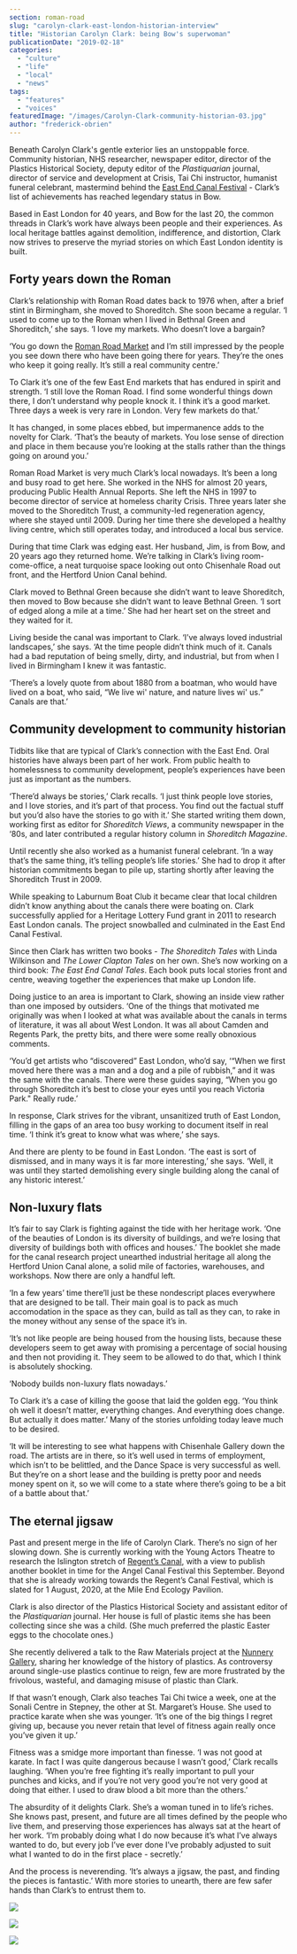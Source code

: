 ```yaml
---
section: roman-road
slug: "carolyn-clark-east-london-historian-interview"
title: "Historian Carolyn Clark: being Bow's superwoman"
publicationDate: "2019-02-18"
categories: 
  - "culture"
  - "life"
  - "local"
  - "news"
tags: 
  - "features"
  - "voices"
featuredImage: "/images/Carolyn-Clark-community-historian-03.jpg"
author: "frederick-obrien"
---
```


Beneath Carolyn Clark's gentle exterior lies an unstoppable force. Community historian, NHS researcher, newspaper editor, director of the Plastics Historical Society, deputy editor of the _Plastiquarian_ journal, director of service and development at Crisis, Tai Chi instructor, humanist funeral celebrant, mastermind behind the [East End Canal Festival](https://www.youtube.com/watch?v=8KJkf9tvF3g) - Clark’s list of achievements has reached legendary status in Bow.

Based in East London for 40 years, and Bow for the last 20, the common threads in Clark’s work have always been people and their experiences. As local heritage battles against demolition, indifference, and distortion, Clark now strives to preserve the myriad stories on which East London identity is built.

## Forty years down the Roman

Clark’s relationship with Roman Road dates back to 1976 when, after a brief stint in Birmingham, she moved to Shoreditch. She soon became a regular. ‘I used to come up to the Roman when I lived in Bethnal Green and Shoreditch,’ she says. ‘I love my markets. Who doesn’t love a bargain?

‘You go down the [Roman Road Market](https://romanroadlondon.com/market/) and I’m still impressed by the people you see down there who have been going there for years. They’re the ones who keep it going really. It’s still a real community centre.’

To Clark it’s one of the few East End markets that has endured in spirit and strength. ‘I still love the Roman Road. I find some wonderful things down there, I don’t understand why people knock it. I think it’s a good market. Three days a week is very rare in London. Very few markets do that.’

It has changed, in some places ebbed, but impermanence adds to the novelty for Clark. ‘That’s the beauty of markets. You lose sense of direction and place in them because you’re looking at the stalls rather than the things going on around you.’

Roman Road Market is very much Clark’s local nowadays. It’s been a long and busy road to get here. She worked in the NHS for almost 20 years, producing Public Health Annual Reports. She left the NHS in 1997 to become director of service at homeless charity Crisis. Three years later she moved to the Shoreditch Trust, a community-led regeneration agency, where she stayed until 2009. During her time there she developed a healthy living centre, which still operates today, and introduced a local bus service.

During that time Clark was edging east. Her husband, Jim, is from Bow, and 20 years ago they returned home. We’re talking in Clark’s living room-come-office, a neat turquoise space looking out onto Chisenhale Road out front, and the Hertford Union Canal behind.

Clark moved to Bethnal Green because she didn’t want to leave Shoreditch, then moved to Bow because she didn’t want to leave Bethnal Green. ‘I sort of edged along a mile at a time.’ She had her heart set on the street and they waited for it.

Living beside the canal was important to Clark. ‘I’ve always loved industrial landscapes,’ she says. ‘At the time people didn’t think much of it. Canals had a bad reputation of being smelly, dirty, and industrial, but from when I lived in Birmingham I knew it was fantastic.

‘There’s a lovely quote from about 1880 from a boatman, who would have lived on a boat, who said, “We live wi' nature, and nature lives wi' us.” Canals are that.’

## Community development to community historian

Tidbits like that are typical of Clark’s connection with the East End. Oral histories have always been part of her work. From public health to homelessness to community development, people’s experiences have been just as important as the numbers.  

‘There’d always be stories,’ Clark recalls. ‘I just think people love stories, and I love stories, and it’s part of that process. You find out the factual stuff but you’d also have the stories to go with it.’ She started writing them down, working first as editor for _Shoreditch Views_, a community newspaper in the ‘80s, and later contributed a regular history column in _Shoreditch Magazine_.

Until recently she also worked as a humanist funeral celebrant. ‘In a way that’s the same thing, it’s telling people’s life stories.’ She had to drop it after historian commitments began to pile up, starting shortly after leaving the Shoreditch Trust in 2009.

While speaking to Laburnum Boat Club it became clear that local children didn’t know anything about the canals there were boating on. Clark successfully applied for a Heritage Lottery Fund grant in 2011 to research East London canals. The project snowballed and culminated in the East End Canal Festival.

Since then Clark has written two books - _The Shoreditch Tales_ with Linda Wilkinson and _The Lower Clapton Tales_ on her own. She’s now working on a third book: _The East End Canal Tales_. Each book puts local stories front and centre, weaving together the experiences that make up London life.

Doing justice to an area is important to Clark, showing an inside view rather than one imposed by outsiders. ‘One of the things that motivated me originally was when I looked at what was available about the canals in terms of literature, it was all about West London. It was all about Camden and Regents Park, the pretty bits, and there were some really obnoxious comments.

‘You’d get artists who “discovered” East London, who’d say, ‘“When we first moved here there was a man and a dog and a pile of rubbish,” and it was the same with the canals. There were these guides saying, “When you go through Shoreditch it’s best to close your eyes until you reach Victoria Park." Really rude.’

In response, Clark strives for the vibrant, unsanitized truth of East London, filling in the gaps of an area too busy working to document itself in real time. ‘I think it’s great to know what was where,’ she says.

And there are plenty to be found in East London. ‘The east is sort of dismissed, and in many ways it is far more interesting,’ she says. ‘Well, it was until they started demolishing every single building along the canal of any historic interest.’

## Non-luxury flats

It’s fair to say Clark is fighting against the tide with her heritage work. ‘One of the beauties of London is its diversity of buildings, and we’re losing that diversity of buildings both with offices and houses.’ The booklet she made for the canal research project unearthed industrial heritage all along the Hertford Union Canal alone, a solid mile of factories, warehouses, and workshops. Now there are only a handful left.

‘In a few years’ time there’ll just be these nondescript places everywhere that are designed to be tall. Their main goal is to pack as much accomodation in the space as they can, build as tall as they can, to rake in the money without any sense of the space it’s in.

‘It’s not like people are being housed from the housing lists, because these developers seem to get away with promising a percentage of social housing and then not providing it. They seem to be allowed to do that, which I think is absolutely shocking.

‘Nobody builds non-luxury flats nowadays.’

To Clark it’s a case of killing the goose that laid the golden egg. ‘You think oh well it doesn’t matter, everything changes. And everything does change. But actually it does matter.’ Many of the stories unfolding today leave much to be desired.

‘It will be interesting to see what happens with Chisenhale Gallery down the road. The artists are in there, so it’s well used in terms of employment, which isn’t to be belittled, and the Dance Space is very successful as well. But they’re on a short lease and the building is pretty poor and needs money spent on it, so we will come to a state where there’s going to be a bit of a battle about that.’

## The eternal jigsaw

Past and present merge in the life of Carolyn Clark. There’s no sign of her slowing down. She is currently working with the Young Actors Theatre to research the Islington stretch of [Regent’s Canal](https://romanroadlondon.com/regents-canal-what-to-see-do-guide/), with a view to publish another booklet in time for the Angel Canal Festival this September. Beyond that she is already working towards the Regent’s Canal Festival, which is slated for 1 August, 2020, at the Mile End Ecology Pavilion.

Clark is also director of the Plastics Historical Society and assistant editor of the _Plastiquarian_ journal. Her house is full of plastic items she has been collecting since she was a child. (She much preferred the plastic Easter eggs to the chocolate ones.)

She recently delivered a talk to the Raw Materials project at the [Nunnery Gallery](https://romanroadlondon.com/nunnery-gallery-bow/), sharing her knowledge of the history of plastics. As controversy around single-use plastics continue to reign, few are more frustrated by the frivolous, wasteful, and damaging misuse of plastic than Clark.

If that wasn’t enough, Clark also teaches Tai Chi twice a week, one at the Sonali Centre in Stepney, the other at St. Margaret’s House. She used to practice karate when she was younger. ‘It’s one of the big things I regret giving up, because you never retain that level of fitness again really once you’ve given it up.’

Fitness was a smidge more important than finesse. ‘I was not good at karate. In fact I was quite dangerous because I wasn’t good,’ Clark recalls laughing. ‘When you’re free fighting it’s really important to pull your punches and kicks, and if you’re not very good you’re not very good at doing that either. I used to draw blood a bit more than the others.’

The absurdity of it delights Clark. She’s a woman tuned in to life’s riches. She knows past, present, and future are all times defined by the people who live them, and preserving those experiences has always sat at the heart of her work. ‘I’m probably doing what I do now because it’s what I’ve always wanted to do, but every job I’ve ever done I’ve probably adjusted to suit what I wanted to do in the first place - secretly.’

And the process is neverending. ‘It’s always a jigsaw, the past, and finding the pieces is fantastic.’ With more stories to unearth, there are few safer hands than Clark’s to entrust them to.

![](/images/Carolyn-Clark-community-historian-06-1024x683.jpg)

![](/images/Carolyn-Clark-community-historian-07-1024x683.jpg)

![](/images/Carolyn-Clark-community-historian-05-1024x683.jpg)

